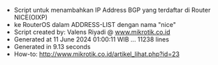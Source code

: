 - Script untuk menambahkan IP Address BGP yang terdaftar di Router NICE(OIXP)
- ke RouterOS dalam ADDRESS-LIST dengan nama "nice"
- Script created by: Valens Riyadi @ www.mikrotik.co.id
- Generated at 11 June 2024 01:00:11 WIB ... 11238 lines
- Generated in 9.13 seconds
- How-to: http://www.mikrotik.co.id/artikel_lihat.php?id=23
